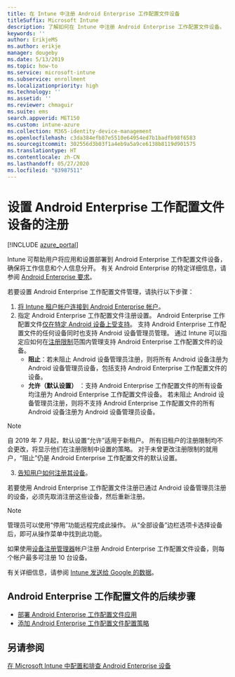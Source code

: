 ```yaml
---
title: 在 Intune 中注册 Android Enterprise 工作配置文件设备
titleSuffix: Microsoft Intune
description: 了解如何在 Intune 中注册 Android Enterprise 工作配置文件设备。
keywords: ''
author: ErikjeMS
ms.author: erikje
manager: dougeby
ms.date: 5/13/2019
ms.topic: how-to
ms.service: microsoft-intune
ms.subservice: enrollment
ms.localizationpriority: high
ms.technology: ''
ms.assetid: ''
ms.reviewer: chmaguir
ms.suite: ems
search.appverid: MET150
ms.custom: intune-azure
ms.collection: M365-identity-device-management
ms.openlocfilehash: c3da384efb87e5510e64954ed7b1badfb98f6583
ms.sourcegitcommit: 302556d3b03f1a4eb9a5a9ce6138b8119d901575
ms.translationtype: HT
ms.contentlocale: zh-CN
ms.lasthandoff: 05/27/2020
ms.locfileid: "83987511"
---
```

# <a name="set-up-enrollment-of-android-enterprise-work-profile-devices"></a>设置 Android Enterprise 工作配置文件设备的注册

[!INCLUDE [azure_portal](../includes/azure_portal.md)]

Intune 可帮助用户将应用和设置部署到 Android Enterprise 工作配置文件设备，确保将工作信息和个人信息分开。 有关 Android Enterprise 的特定详细信息，请参阅 [Android Enterprise 要求](https://support.google.com/work/android/answer/6174145?hl=en&ref_topic=6151012)。

若要设置 Android Enterprise 工作配置文件管理，请执行以下步骤：

1. [将 Intune 租户帐户连接到 Android Enterprise 帐户](connect-intune-android-enterprise.md)。
2. 指定 Android Enterprise 工作配置文件注册设置。 Android Enterprise 工作配置文件[仅在特定 Android 设备上受支持](https://support.google.com/work/android/answer/6174145?hl=en&ref_topic=6151012%20style=%22target=new_window%22)。 支持 Android Enterprise 工作配置文件的任何设备同时也支持 Android 设备管理员管理。 通过 Intune 可以指定应如何在[注册限制](enrollment-restrictions-set.md)范围内管理支持 Android Enterprise 工作配置文件的设备。
    - **阻止**：若未阻止 Android 设备管理员注册，则将所有 Android 设备注册为 Android 设备管理员设备，包括支持 Android Enterprise 工作配置文件的设备。 
    - **允许（默认设置）** ：支持 Android Enterprise 工作配置文件的所有设备均注册为 Android Enterprise 工作配置文件设备。 若未阻止 Android 设备管理员注册，则将不支持 Android Enterprise 工作配置文件的所有 Android 设备注册为 Android 设备管理员设备。 
> [!NOTE]
> 自 2019 年 7 月起，默认设置“允许”适用于新租户。  所有旧租户的注册限制均不会更改，将显示他们在注册限制中设置的策略。 对于未曾更改注册限制的就用户，“阻止”仍是 Android Enterprise 工作配置文件的默认设置。 

3. [告知用户如何注册其设备](../user-help/enroll-device-android-work-profile.md)。  

若要使用 Android Enterprise 工作配置文件注册已通过 Android 设备管理员注册的设备，必须先取消注册这些设备，然后重新注册。
> [!NOTE]
> 管理员可以使用“停用”功能远程完成此操作。  从“全部设备”边栏选项卡选择设备后，即可从操作菜单中找到此功能。 

如果使用[设备注册管理器](device-enrollment-manager-enroll.md)帐户注册 Android Enterprise 工作配置文件设备，则每个帐户最多可注册 10 台设备。

有关详细信息，请参阅 [Intune 发送给 Google 的数据](../protect/data-intune-sends-to-google.md)。

## <a name="next-steps-for-android-enterprise-work-profiles"></a>Android Enterprise 工作配置文件的后续步骤
- [部署 Android Enterprise 工作配置文件应用](../apps/apps-add-android-for-work.md)
- [添加 Android Enterprise 工作配置文件配置策略](../configuration/device-profiles.md)

## <a name="see-also"></a>另请参阅

[在 Microsoft Intune 中配置和排查 Android Enterprise 设备](https://support.microsoft.com/help/4476974)
